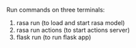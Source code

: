 Run commands on three terminals:
1) rasa run (to load and start rasa model)
2) rasa run actions (to start actions server)
3) flask run (to run flask app)

